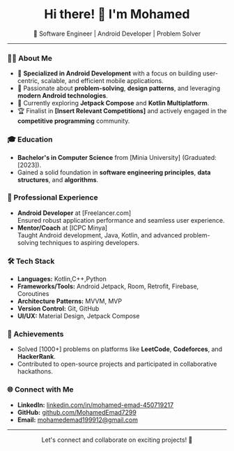 <h1 align="center">Hi there! 👋 I'm Mohamed</h1>

<p align="center">
  🚀 Software Engineer | Android Developer | Problem Solver
</p>

---

### 👨‍💻 About Me
- 🔭 **Specialized in Android Development** with a focus on building user-centric, scalable, and efficient mobile applications.
- 🎯 Passionate about **problem-solving**, **design patterns**, and leveraging **modern Android technologies**.
- 🌱 Currently exploring **Jetpack Compose** and **Kotlin Multiplatform**.
- 🏆 Finalist in **[Insert Relevant Competitions]** and actively engaged in the **competitive programming** community.

### 🎓 Education
- **Bachelor's in Computer Science** from [Minia University] (Graduated: [2023]).
- Gained a solid foundation in **software engineering principles**, **data structures**, and **algorithms**.

### 💼 Professional Experience
- **Android Developer** at [Freelancer.com]  
  Ensured robust application performance and seamless user experience.
- **Mentor/Coach** at [ICPC Minya]  
  Taught Android development, Java, Kotlin, and advanced problem-solving techniques to aspiring developers.

### 🛠️ Tech Stack
- **Languages:** Kotlin,C++,Python
- **Frameworks/Tools:** Android Jetpack, Room, Retrofit, Firebase, Coroutines
- **Architecture Patterns:** MVVM, MVP
- **Version Control:** Git, GitHub
- **UI/UX:** Material Design, Jetpack Compose

### 🏅 Achievements
- Solved [1000+] problems on platforms like **LeetCode**, **Codeforces**, and **HackerRank**.
- Contributed to open-source projects and participated in collaborative hackathons.

### 🌐 Connect with Me
- **LinkedIn:** [linkedin.com/in/mohamed-emad-450719217](https://www.linkedin.com/in/mohamed-emad-450719217)
- **GitHub:** [github.com/MohamedEmad7299](https://github.com/MohamedEmad7299)
- **Email:** [mohamedemad199912@gmail.com](mailto:your-email)

---

<p align="center">
  Let's connect and collaborate on exciting projects! 🌟
</p>
